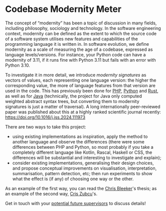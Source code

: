 # Codebase Modernity Meter

The concept of “modernity” has been a topic of discussion in many fields, including philosophy, sociology and technology. In
the software engineering context, modernity can be defined as the extent to which the source code of a software system utilises
new features and capabilities of the programming language it is written in. In software evolution, we define modernity as a scale of measuring the age of a codebase, expressed as language levels/versions. For instance, your Python code can have a modernity of 3.11, if it runs fine with Python 3.11 but fails with an error with Python 3.10.

To investigate it in more detail, we introduce _modernity signatures_ as vectors of values, each representing one language version: the higher the corresponding value, the more of language features from that version are used in the code. This has previously been done for [PHP](http://purl.utwente.nl/essays/91794), [Python](http://purl.utwente.nl/essays/94375) and [Rust](http://purl.utwente.nl/essays/98262), as well as for [Java](http://purl.utwente.nl/essays/91735) (technically, the project for Java only computed weighted abstract syntax trees, but converting them to modernity signatures is just a matter of traversal). A long internationally peer-reviewed paper was published about this at a highly ranked scientific journal recently: https://doi.org/10.1016/j.jss.2024.111973

There are two ways to take this project:
- using existing implementations as inspiration, apply the method to another language and observe the differences (there were some differences between PHP and Python, so most probably if you take a completely different language like Kotlin, Rascal, Haskell or CSS, the differences will be substantial and interesting to investigate and explain);
- consider existing implementations, generalising their design choices, and propose conceptual improvements on visualisation, interpretation, summarisation, pattern detection, etc; then run experiments to show what the effect is (if any) of choosing one way or the other.

As an example of the first way, you can read the [Chris Bleeker](http://purl.utwente.nl/essays/98262)'s thesis; as an example of the second way, [Cris Zubcu](http://purl.utwente.nl/essays/96034)'s.

Get in touch with your [potential future supervisors](mailto:v.zaytsev@utwente.nl,m.gerhold@utwente.nl) to discuss details!
